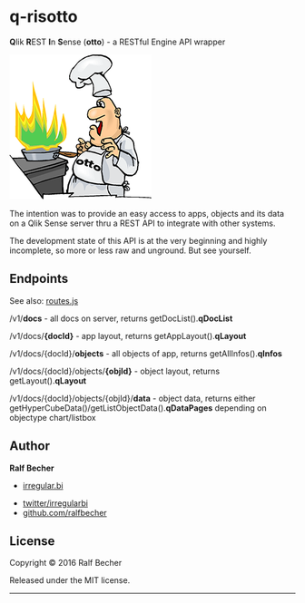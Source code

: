 # q-risotto

**Q**lik **R**EST **I**n **S**ense (**otto**) - a RESTful Engine API wrapper

![q-risotto](./q-risotto-logo.png)

The intention was to provide an easy access to apps, objects and its data on a Qlik Sense server thru a REST API to integrate with other systems.

The development state of this API is at the very beginning and highly incomplete, so more or less raw and unground. But see yourself.

## Endpoints

See also: [routes.js](./routes/routes.js)

/v1/**docs** - all docs on server, returns getDocList().**qDocList**

/v1/docs/**{docId}** - app layout, returns getAppLayout().**qLayout**

/v1/docs/{docId}/**objects** - all objects of app, returns getAllInfos().**qInfos**

/v1/docs/{docId}/objects/**{objId}** - object layout, returns getLayout().**qLayout**

/v1/docs/{docId}/objects/{objId}/**data** - object data, returns either getHyperCubeData()/getListObjectData().**qDataPages** depending on objectype chart/listbox

## Author

**Ralf Becher**

+ [irregular.bi](http://irregular.bi)
* [twitter/irregularbi](http://twitter.com/irregularbi)
* [github.com/ralfbecher](http://github.com/ralfbecher)

## License

Copyright © 2016 Ralf Becher

Released under the MIT license.

***
